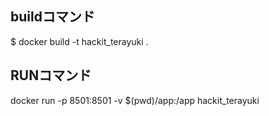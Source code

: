 ## buildコマンド
$ docker build -t hackit_terayuki .

## RUNコマンド
docker run -p 8501:8501 -v $(pwd)/app:/app hackit_terayuki